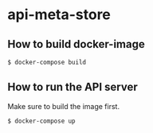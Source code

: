 # api-meta-store

## How to build docker-image
```bash
$ docker-compose build

```


## How to run the API server
Make sure to build the image first.
```bash
$ docker-compose up

```

